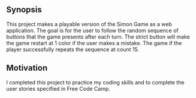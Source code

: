 ## Synopsis

This project makes a playable version of the Simon Game as a web application. The goal is for the user to follow the random sequence of buttons that the game presents after each turn. The strict button will make the game restart at 1 color if the user makes a mistake. The game if the player successfully repeats the sequence at count 15.

## Motivation

I completed this project to practice my coding skills and to complete the user stories specified in Free Code Camp.
